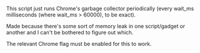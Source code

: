This script just runs Chrome's garbage collector periodically (every wait_ms milliseconds (where wait_ms > 60000), to be exact).

Made because there's some sort of memory leak in one script/gadget or another and I can't be bothered to figure out which.

The relevant Chrome flag must be enabled for this to work.
